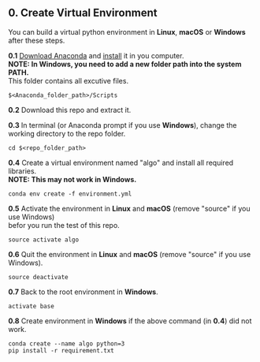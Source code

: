 ## 0. Create Virtual Environment

You can build a virtual python environment in **Linux**, **macOS** or **Windows** after these steps.

**0.1** [Download Anaconda](https://www.anaconda.com/download/) and [install](https://conda.io/docs/user-guide/install/index.html#regular-installation) it in you computer.  
**NOTE: In Windows, you need to add a new folder path into the system PATH.**  
This folder contains all excutive files.
```
$<Anaconda_folder_path>/Scripts
```

**0.2** Download this repo and extract it.  

**0.3** In terminal (or Anaconda prompt if you use **Windows**), change the working directory to the repo folder.
```
cd $<repo_folder_path>
```

**0.4** Create a virtual environment named "algo" and install all required libraries.  
**NOTE: This may not work in Windows.**
```
conda env create -f environment.yml
```

**0.5** Activate the environment in **Linux** and **macOS** (remove "source" if you use Windows)  
befor you run the test of this repo.
```
source activate algo
```

**0.6** Quit the environment in **Linux** and **macOS**  (remove "source" if you use Windows).
```
source deactivate
```

**0.7** Back to the root environment in **Windows**.
```
activate base
```

**0.8** Create environment in **Windows** if the above command (in **0.4**) did not work.
```
conda create --name algo python=3
pip install -r requirement.txt
```
